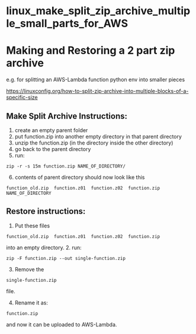 # linux_make_split_zip_archive_multiple_small_parts_for_AWS
# Making and Restoring a 2 part zip archive 
e.g. for splitting an AWS-Lambda function python env into smaller pieces

https://linuxconfig.org/how-to-split-zip-archive-into-multiple-blocks-of-a-specific-size 

## Make Split Archive Instructions:
1. create an empty parent folder
2. put function.zip into another empty directory in that parent directory
3. unzip the function.zip (in the directory inside the other directory)
4. go back to the parent directory
5. run: 
```
zip -r -s 15m function.zip NAME_OF_DIRECTORY/
```
6. contents of parent directory should now look like this
```
function_old.zip  function.z01  function.z02  function.zip  NAME_OF_DIRECTORY
```

## Restore instructions:
1. Put these files
```
function_old.zip  function.z01  function.z02  function.zip
```
into an empty directory.
2. run: 
```
zip -F function.zip --out single-function.zip
```
3. Remove the 
```
single-function.zip
``` 
 file.

4. Rename it as: 
```
function.zip
``` 
 and now it can be uploaded to AWS-Lambda.
